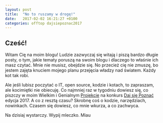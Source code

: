 ```yaml
---
layout: post
title:  "No to ruszamy w drogę!"
date:   2017-02-02 16:21:27 +0100
categories: offtop dajsiepoznac2017
---
```

## Cześć!
Witam Cię na moim blogu! Ludzie zazwyczaj się witają i piszą bardzo długie posty, o tym, jakie tematy poruszą na swoim blogu i dlaczego to właśnie ich masz czytać. Mnie nie musisz, obejdzie się. No przecież cię nie zmuszę, bo jestem zajęta knuciem mojego planu przejęcia władzy nad światem. Każdy kot tak robi.

Ale jeśli lubisz poczytać o IT, open source, kodzie i kotach, to zapraszam, ale kocimiętki nie obiecuję. Co najmniej raz w tygodniu dowiesz się, co piszczy w moim Wielkim i Genialnym [Projekcie](https://github.com/korneliakobiela/bee-programmer) na konkurs [Daj się Poznać](http://devstyle.pl/daj-sie-poznac) edycja 2017. A co z resztą czasu? Skrobnę coś o kodzie, narzędziach, nowinkach. Czasem się dowiesz, co mnie wkurza, a co zachwyca.

Na dzisiaj wystarczy. Wypij mleczko.
Miau
